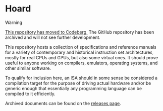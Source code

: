 # Hoard

> [!WARNING]
> [This repository has moved to Codeberg.](https://codeberg.org/vezel/hoard)
> The GitHub repository has been archived and will not see further development.

This repository hosts a collection of specifications and reference manuals for a
variety of contemporary and historical instruction set architectures, mostly for
real CPUs and GPUs, but also some virtual ones. It should prove useful to anyone
working on compilers, emulators, operating systems, and other similar software.

To qualify for inclusion here, an ISA should in some sense be considered a
compilation target for the purpose of driving actual hardware and/or be generic
enough that essentially any programming language can be compiled to it
efficiently.

Archived documents can be found on the
[releases page](https://github.com/vezel-dev/hoard/releases).
